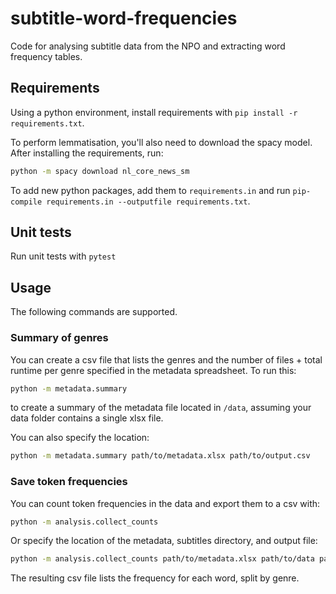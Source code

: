 # subtitle-word-frequencies

Code for analysing subtitle data from the NPO and extracting word frequency tables.

## Requirements

Using a python environment, install requirements with `pip install -r requirements.txt`. 

To perform lemmatisation, you'll also need to download the spacy model. After installing the requirements, run:

```sh
python -m spacy download nl_core_news_sm
```

To add new python packages, add them to `requirements.in` and run `pip-compile requirements.in --outputfile requirements.txt`.

## Unit tests

Run unit tests with `pytest`

## Usage

The following commands are supported.

### Summary of genres

You can create a csv file that lists the genres and the number of files + total runtime per genre specified in the metadata spreadsheet. To run this:

```bash
python -m metadata.summary
```

to create a summary of the metadata file located in `/data`, assuming your data folder contains a single xlsx file.

You can also specify the location:

```bash
python -m metadata.summary path/to/metadata.xlsx path/to/output.csv
```

### Save token frequencies

You can count token frequencies in the data and export them to a csv with:

```bash
python -m analysis.collect_counts
```

Or specify the location of the metadata, subtitles directory, and output file:

```bash
python -m analysis.collect_counts path/to/metadata.xlsx path/to/data path/to/output.csv
```

The resulting csv file lists the frequency for each word, split by genre.
